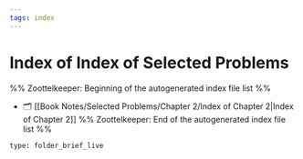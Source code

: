 ```yaml
---
tags: index
---
```


# Index of Index of Selected Problems

%% Zoottelkeeper: Beginning of the autogenerated index file list  %%
- 🗂️ [[Book Notes/Selected Problems/Chapter 2/Index of Chapter 2|Index of Chapter 2]]
%% Zoottelkeeper: End of the autogenerated index file list  %%

```ccard
type: folder_brief_live
```